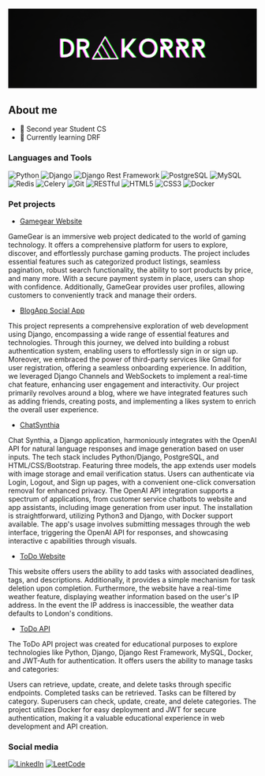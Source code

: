 ![Header](https://github.com/drakoRRR/drakorrr/blob/main/assets/MOSHED-2023-8-30-14-42-8.gif)

## About me
- 📝 Second year Student CS
- 🌱 Currently learning DRF

### Languages and Tools
![Python](https://img.shields.io/badge/-Python-3776AB?style=flat&logo=python&logoColor=white)
![Django](https://img.shields.io/badge/-Django-092E20?style=flat&logo=django&logoColor=white)
![Django Rest Framework](https://img.shields.io/badge/-Django%20Rest%20Framework-BF616A?style=flat)
![PostgreSQL](https://img.shields.io/badge/-PostgreSQL-336791?style=flat&logo=postgresql&logoColor=white)
![MySQL](https://img.shields.io/badge/-MySQL-336791?style=flat&logo=mysql&logoColor=white)
![Redis](https://img.shields.io/badge/-Redis-DC382D?style=flat&logo=redis&logoColor=white)
![Celery](https://img.shields.io/badge/-Celery-37814A?style=flat&logo=celery&logoColor=white)
![Git](https://img.shields.io/badge/-Git-F05032?style=flat&logo=git&logoColor=white)
![RESTful](https://img.shields.io/badge/-RESTful-43853D?style=flat)
![HTML5](https://img.shields.io/badge/-HTML5-E34F26?style=flat&logo=html5&logoColor=white)
![CSS3](https://img.shields.io/badge/-CSS3-1572B6?style=flat&logo=css3&logoColor=white)
![Docker](https://img.shields.io/badge/-Docker-2496ED?style=flat&logo=docker&logoColor=white)

### Pet projects
* [Gamegear Website](https://github.com/drakoRRR/GameGear_Website)

GameGear is an immersive web project dedicated to the world of gaming technology. It offers a comprehensive platform 
for users to explore, discover, and effortlessly purchase gaming products. The project includes essential features 
such as categorized product listings, seamless pagination, robust search functionality, the ability to sort products 
by price, and many more. With a secure payment system in place, users can shop with confidence. Additionally, GameGear 
provides user profiles, allowing customers to conveniently track and manage their orders.

* [BlogApp Social App](https://github.com/drakoRRR/Blog_Website)

This project represents a comprehensive exploration of web development using Django, encompassing a wide range of 
essential features and technologies. Through this journey, we delved into building a robust authentication system, 
enabling users to effortlessly sign in or sign up. Moreover, we embraced the power of third-party services like Gmail 
for user registration, offering a seamless onboarding experience.
In addition, we leveraged Django Channels and WebSockets to implement a real-time chat feature, enhancing user engagement 
and interactivity. Our project primarily revolves around a blog, where we have integrated features such as adding friends, 
creating posts, and implementing a likes system to enrich the overall user experience.

* [ChatSynthia](https://github.com/drakoRRR/chatSynthia)

Chat Synthia, a Django application, harmoniously integrates with the OpenAI API for natural language responses and image 
generation based on user inputs. The tech stack includes Python/Django, PostgreSQL, and HTML/CSS/Bootstrap. Featuring 
three models, the app extends user models with image storage and email verification status. Users can authenticate via 
Login, Logout, and Sign up pages, with a convenient one-click conversation removal for enhanced privacy. The OpenAI API 
integration supports a spectrum of applications, from customer service chatbots to website and app assistants, including
image generation from user input. The installation is straightforward, utilizing Python3 and Django, with Docker support 
available. The app's usage involves submitting messages through the web interface, triggering the OpenAI API for responses, 
and showcasing interactive c apabilities through visuals.

* [ToDo Website](https://github.com/drakoRRR/ToDo_Django)

This website offers users the ability to add tasks with associated deadlines, tags, and descriptions. Additionally, 
it provides a simple mechanism for task deletion upon completion. Furthermore, the website have a real-time weather 
feature, displaying weather information based on the user's IP address. In the event the IP address is inaccessible, 
the weather data defaults to London's conditions.

* [ToDo API](https://github.com/drakoRRR/ToDo_API)

The ToDo API project was created for educational purposes to explore technologies like Python, Django, Django Rest Framework,
MySQL, Docker, and JWT-Auth for authentication. It offers users the ability to manage tasks and categories:

Users can retrieve, update, create, and delete tasks through specific endpoints. Completed 
tasks can be retrieved. Tasks can be filtered by category. Superusers can check, update, create, and 
delete categories. The project utilizes Docker for easy deployment and JWT for secure authentication, making 
it a valuable educational experience in web development and API creation.

### Social media
[![LinkedIn](https://img.shields.io/badge/-LinkedIn-007BB6?style=for-the-badge&logo=LinkedIn&logoColor=white)](https://www.linkedin.com/in/vlad-musaelyan-5966a1278/)
[![LeetCode](https://img.shields.io/badge/-LeetCode-FFA116?style=for-the-badge&logo=LeetCode&logoColor=white)](https://leetcode.com/drakoRRR/)

